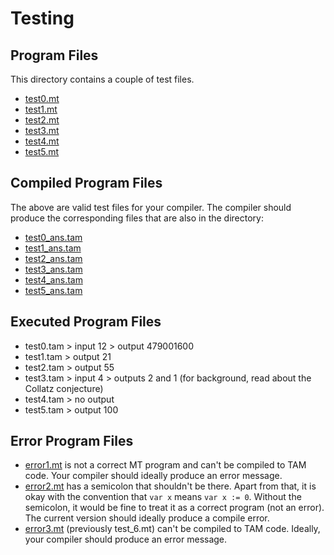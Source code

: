 # Testing

## Program Files
This directory contains a couple of test files.

- [test0.mt](test0.mt)   
- [test1.mt](test1.mt)   
- [test2.mt](test2.mt)   
- [test3.mt](test3.mt)   
- [test4.mt](test4.mt)   
- [test5.mt](test5.mt)   

## Compiled Program Files
The above are valid test files for your compiler. The compiler should produce the corresponding files that are also in the directory:

- [test0_ans.tam](test0_ans.tam) 
- [test1_ans.tam](test1_ans.tam) 
- [test2_ans.tam](test2_ans.tam) 
- [test3_ans.tam](test3_ans.tam)   
- [test4_ans.tam](test4_ans.tam)  
- [test5_ans.tam](test5_ans.tam)   

## Executed Program Files
- test0.tam > input 12 > output 479001600
- test1.tam > output 21
- test2.tam > output 55
- test3.tam > input 4 > outputs 2 and 1 (for background, read about the Collatz conjecture)
- test4.tam > no output 
- test5.tam > output 100
## Error Program Files
- [error1.mt](error1.mt) is not a correct MT program and can't be compiled to TAM code. Your compiler should ideally produce an error message.
- [error2.mt](error2.mt) has a semicolon that shouldn't be there. Apart from that, it is okay with the convention that `var x` means `var x := 0`. Without the semicolon, it would be fine to treat it as a correct program (not an error). The current version should ideally produce a compile error.
- [error3.mt](error3.mt) (previously test_6.mt) can't be compiled to TAM code. Ideally, your compiler should produce an error message.



